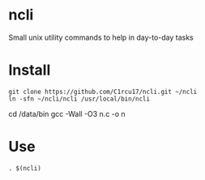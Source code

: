 # ncli
Small unix utility commands to help in day-to-day tasks


# Install
``` shell
git clone https://github.com/C1rcu17/ncli.git ~/ncli
ln -sfn ~/ncli/ncli /usr/local/bin/ncli
```

cd /data/bin
gcc -Wall -O3 n.c -o n

# Use
``` shell
. $(ncli)
```
